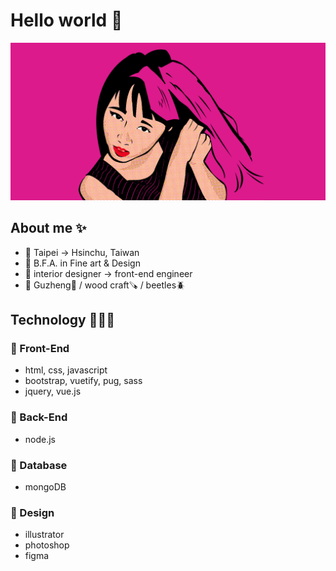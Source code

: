 # Hello world 👋

![self portrait](https://github.com/haku19602/haku19602/blob/main/self_portrait.png?raw=true)

## About me ✨
- 📍 Taipei -> Hsinchu, Taiwan
- 🏫 B.F.A. in Fine art & Design
- 💼 interior designer -> front-end engineer
- 🤍 Guzheng🎵 / wood craft🪚 / beetles🪲

               

## Technology 👩🏻‍💻
### 📌 Front-End
- html, css, javascript
- bootstrap, vuetify, pug, sass
- jquery, vue.js

### 📌 Back-End
- node.js

### 📌 Database
- mongoDB

### 📌 Design
- illustrator
- photoshop
- figma

<!--
**haku19602/haku19602** is a ✨ _special_ ✨ repository because its `README.md` (this file) appears on your GitHub profile.

Here are some ideas to get you started:

- 🔭 I’m currently working on ...
- 🌱 I’m currently learning ...
- 👯 I’m looking to collaborate on ...
- 🤔 I’m looking for help with ...
- 💬 Ask me about ...
- 📫 How to reach me: ...
- 😄 Pronouns: ...
- ⚡ Fun fact: ...
-->
